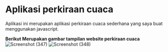 # Aplikasi perkiraan cuaca
Aplikasi ini merupakan aplikasi perkiraan cuaca sederhana yang saya buat menggunakan javascript. 

**Berikut Merupakan gambar tampilan website perkiraan cuaca**
![Screenshot (347)](https://github.com/inogndslvs/Aplikasi-Perkiraan-cuaca/assets/95542978/b9318fa7-d47b-4f1a-9edf-9094013eaa21)
![Screenshot (348)](https://github.com/inogndslvs/Aplikasi-Perkiraan-cuaca/assets/95542978/b0a12902-7600-49cb-a8a1-158c596614c5)

